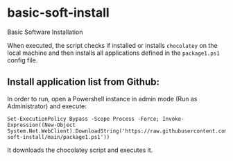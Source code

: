 # basic-soft-install
Basic Software Installation

When executed, the script checks if installed or installs `chocolatey` on the local machine and then installs all applications defined in the `package1.ps1` config file.

## Install application list from Github:
In order to run, open a Powershell instance in admin mode (Run as Administrator) and execute:

```console
Set-ExecutionPolicy Bypass -Scope Process -Force; Invoke-Expression((New-Object System.Net.WebClient).DownloadString('https://raw.githubusercontent.com/lde100/basic-soft-install/main/package1.ps1'))
```

It downloads the chocolatey script and executes it.


